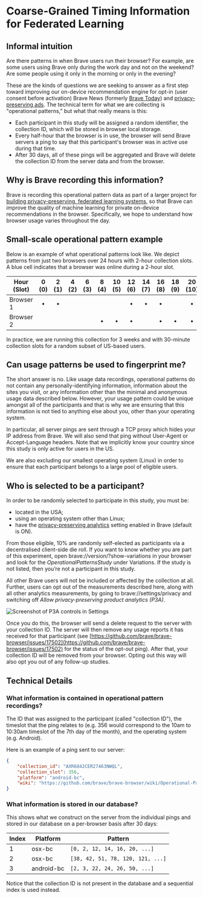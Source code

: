 # Coarse-Grained Timing Information for Federated Learning

## Informal intuition

Are there patterns in when Brave users run their browser? For example, are some users using Brave only during the work day and not on the weekend? Are some people using it only in the morning or only in the evening?

These are the kinds of questions we are seeking to answer as a first step toward improving our on-device recommendation engine for opt-in (user consent before activation) Brave News (formerly [Brave Today](https://brave.com/announcing-brave-today/)) and [privacy-preserving ads](https://brave.com/brave-rewards/). The technical term for what we are collecting is "operational patterns," but what that really means is this: 

- Each participant in this study will be assigned a random identifier, the collection ID, which will be stored in browser local storage.
- Every half-hour that the browser is in use, the browser will send Brave servers a ping to say that this participant's browser was in active use during that time.
- After 30 days, all of these pings will be aggregated and Brave will delete the collection ID from the server data and from the browser.

## Why is Brave recording this information?

Brave is recording this operational pattern data as part of a larger project for [building privacy-preserving, federated learning systems](https://brave.com/federated-learning/), so that Brave can improve the quality of machine learning for private on-device recommendations in the browser. Specifically, we hope to understand how browser usage varies throughout the day.

## Small-scale operational pattern example 

Below is an example of what operational patterns look like. We depict patterns from just two browsers over 24 hours with 2-hour collection slots. A blue cell indicates that a browser was online during a 2-hour slot.

| Hour<br>(Slot) | 0<br>(0) | 2<br>(1) | 4<br>(2) | 6<br>(3) | 8<br>(4) | 10<br>(5) | 12<br>(6) | 14<br>(7) | 16<br>(8) | 18<br>(9) | 20<br>(10) | 22<br>(11) |
| ----------- | :--: | :--: | :--: | :--: | :--: | :--: | :--: | :--: | :--: | :--: | :--: | :--: |
| Browser 1   | &bull; | &bull; | |  | | | &bull; | &bull; | &bull; | | &bull; |
| Browser 2   | | | | | &bull; | &bull; | &bull; | | &bull; | &bull; | &bull; |

In practice, we are running this collection for 3 weeks and with 30-minute collection slots for a random subset of US-based users.

## Can usage patterns be used to fingerprint me?

The short answer is no. Like usage data recordings, operational patterns do not contain any personally-identifying information, information about the sites you visit, or any information other than the minimal and anonymous usage data described below. However, your usage pattern could be unique amongst all of the participants and that is why we are ensuring that this information is not tied to anything else about you,  other than your operating system.

In particular, all server pings are sent through a TCP proxy which hides your IP address from Brave. We will also send that ping without User-Agent or Accept-Language headers. Note that we implicitly know your country since this study is only active for users in the US.

We are also excluding our smallest operating system (Linux) in order to ensure that each participant belongs to a large pool of eligible users.

## Who is selected to be a participant?

In order to be randomly selected to participate in this study, you must be:

- located in the USA;
- using an operating system other than Linux;
- have the [privacy-preserving analytics](https://brave.com/privacy-preserving-product-analytics-p3a/) setting enabled in Brave (default is ON).

From those eligible, 10% are randomly self-elected as participants via a decentralised client-side die roll. If you want to know whether you are part of this experiment, open brave://version/?show-variations in your browser and look for the _OperationalPatternsStudy_ under Variations. If the study is not listed, then you’re not a participant in this study.

All other Brave users will not be included or affected by the collection at all. Further, users can opt out of the measurements described here, along with all other analytics measurements, by going to brave://settings/privacy and switching off _Allow privacy-preserving product analytics (P3A)_.

![Screenshot of P3A controls in Settings](https://user-images.githubusercontent.com/815158/131560706-ae18adc1-454d-4058-a841-0795a52392d8.png)

Once you do this, the browser will send a delete request to the server with your collection ID. The server will then remove any usage reports it has received for that participant (see [https://github.com/brave/brave-browser/issues/17502](https://github.com/brave/brave-browser/issues/17502) for the status of the opt-out ping). After that, your collection ID will be removed from your browser. Opting out this way will also opt you out of any follow-up studies.

## Technical Details 

### What information is contained in operational pattern recordings?

The ID that was assigned to the participant (called "collection ID"), the timeslot that the ping relates to (e.g. 356 would correspond to the 10am to 10:30am timeslot of the 7th day of the month), and the operating system (e.g. Android).

Here is an example of a ping sent to our server:

```json
{
    "collection_id": "AXR6842CER27463NWQL",
    "collection_slot": 356,
    "platform": "android-bc",
    "wiki": "https://github.com/brave/brave-browser/wiki/Operational-Patterns"
}
```

### What information is stored in our database?

This shows what we construct on the server from the individual pings and stored in our database on a per-browser basis after 30 days:

| Index | Platform | Pattern |
| ----- | -------- | ------- |
| 1 | osx-bc | `[0, 2, 12, 14, 16, 20, ...]` |
| 2 | osx-bc | `[38, 42, 51, 78, 120, 121, ...]` |
| 3 | android-bc | `[2, 3, 22, 24, 26, 50, ...]` |

Notice that the collection ID is not present in the database and a sequential index is used instead. 